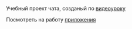 Учебный проект чата, созданый по [видеоуроку ](https://www.youtube.com/watch?v=HF65cySUYao&ab_channel=CleverProgrammer "видеоурок")

Посмотреть на работу [приложения](https://imessage-clone-76672.firebaseapp.com/ "страница приложения")